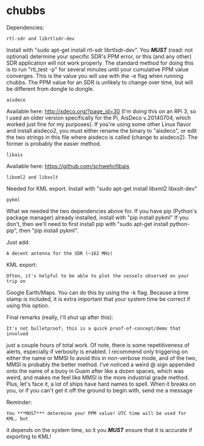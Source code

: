 # chubbs

Dependencies: 

    rtl-sdr and librtlsdr-dev
Install with "sudo apt-get install rtl-sdr librtlsdr-dev". You ***MUST*** (read:
not optional) determine your specific SDR's PPM error, or this (and any other)
SDR application will not work properly. The standard method for doing this is to
run "rtl_test -p" for several minutes until your cumulative PPM value converges.
This is the value you will use with the -e flag when running chubbs.  The PPM
value for an SDR is unlikely to change over time, but will be different from
dongle to dongle. 


    aisdeco 
Available here: http://xdeco.org/?page_id=30 (I'm doing this on an RPi 3, so I
used an older version specifically for the Pi, AisDeco v.20140704, which worked
just fine for my purposes). If you're using some other Linux flavor and install
aisdeco2, you must either rename the binary to "aisdeco", or edit the two
strings in this file where aisdeco is called (change to aisdeco2). The former is
probably the easier method.

    libais 
Available here: https://github.com/schwehr/libais

    libxml2 and libxslt 
Needed for KML export. Install with "sudo apt-get install libxml2 libxslt-dev"

    pykml 
What we needed the two dependencies above for. If you have pip
(Python's package manager) already installed, install with "pip install pykml"
If you don't, then we'll need to first install pip with "sudo apt-get install
python-pip", then "pip install pykml".

Just add:

    A decent antenna for the SDR (~162 MHz)

KML export: 

    Often, it's helpful to be able to plot the vessels observed on your trip on
Google Earth/Maps.  You can do this by using the -k flag. Because a time stamp
is included, it is extra important that your system time be correct if using
this option.

Final remarks (really, I'll shut up after this):

    It's not bulletproof; this is a quick proof-of-concept/demo that involved
just a couple hours of total work. Of note, there is some repetitiveness of
alerts, especially if verbosity is enabled. I recommend only triggering on
either the name or MMSI to avoid this in non-verbose mode, and of the two, MMSI
is probably the better method.  I've noticed a weird @ sign appended onto the
name of a buoy in Guam after like a dozen spaces, which was weird, and makes me
feel like MMSI is the more industrial grade method. Plus, let's face it, a lot
of ships have hard names to spell. When it breaks on you, or if you can't get it
off the ground to begin with, send me a message

Reminder:

    You ***MUST*** determine your PPM value! UTC time will be used for KML, but
it depends on the system time, so it you ***MUST*** ensure that it is accurate
if exporting to KML!
